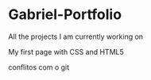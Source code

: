 # Gabriel-Portfolio
All the projects I am currently working on

My first page with CSS and HTML5

conflitos com o git

